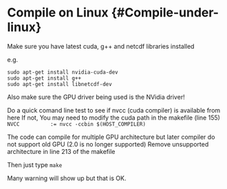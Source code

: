 # Compile on Linux {#Compile-under-linux}

Make sure you have latest cuda, g++ and netcdf libraries installed

e.g. 

    sudo apt-get install nvidia-cuda-dev
    sudo apt-get install g++
    sudo apt-get install libnetcdf-dev


Also make sure the GPU driver being used is the NVidia driver!

Do a quick comand line test to see if nvcc (cuda compiler) is available from here
If not, You may need to modify the cuda path in the makefile (line 155)
`NVCC          := nvcc -ccbin $(HOST_COMPILER)`


The code can compile for multiple GPU architecture but later compiler do not support old GPU (2.0 is no longer supported)
Remove unsupported architecture in line 213 of the makefile

Then just type `make`

Many warning will show up but that is OK.


